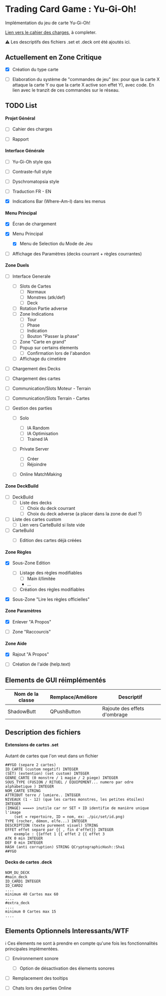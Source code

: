 # Trading Card Game : Yu-Gi-Oh!

Implémentation du jeu de carte Yu-Gi-Oh!

[Lien vers le cahier des charges](https://docs.google.com/document/d/1OeF_gmBVjo56tAUFRijaNlVDgjEvVVLkMJVCUVTZqDc/edit?usp=sharing), à completer.

:warning: Les descriptifs des fichiers .set et .deck ont été ajoutés ici.


## Actuellement en Zone Critique

 - [x] Création du type carte
 - [ ] Elaboration du système de "commandes de jeu" (ex: pour que la carte X attaque la carte Y ou que la carte X active son effet Y), avec code. En lien avec le tranzit de ces commandes sur le réseau.



## TODO List

#### Projet Général

 - [ ] Cahier des charges
 - [ ] Rapport


#### Interface Générale

 - [ ] Yu-Gi-Oh style qss
 - [ ] Contraste-full style
 - [ ] Dyschromatopsia style
 - [ ] Traduction FR - EN
 - [x] Indications Bar (Where-Am-I) dans les menus


#### Menu Principal

 - [x] Écran de chargement
 - [x] Menu Principal
   - [x] Menu de Selection du Mode de Jeu
   
 - [ ] Affichage des Paramètres (decks courrant + règles courrantes)


#### Zone Duels

 - [ ] Interface Generale
    - [ ] Slots de Cartes
       - [ ] Normaux
       - [ ] Monstres (atk/def)
       - [ ] Deck
    - [ ] Rotation Partie adverse
    - [ ] Zone Indications
       - [ ] Tour
       - [ ] Phase
       - [ ] Indication
       - [ ] Bouton "Passer la phase"
    - [ ] Zone "Carte en grand"
    - [ ] Popup sur certains élements
        - [ ] Confirmation lors de l'abandon
	- [ ] Affichage du cimetière
    
 - [ ] Chargement des Decks
 - [ ] Chargement des cartes
 
 - [ ] Communication/Slots Moteur - Terrain
 - [ ] Communication/Slots Terrain - Cartes
 
 - [ ] Gestion des parties
    - [ ] Solo
       - [ ] IA Random
       - [ ] IA Optimisation
       - [ ] Trained IA
    - [ ] Private Server
       - [ ] Créer
       - [ ] Réjoindre
    - [ ] Online MatchMaking


#### Zone DeckBuild

 - [ ] DeckBuild
    - [ ] Liste des decks
      - [ ] Choix du deck courrant
      - [ ] Choix du deck adverse (a placer dans la zone de duel ?)
      
 - [ ] Liste des cartes custom
    - [ ] Lien vers CarteBuild si liste vide
    
 - [ ] CarteBuild
    - [ ] Edition des cartes déjà créées


#### Zone Règles

 - [x] Sous-Zone Edition
    - [ ] Listage des règles modifiables
       - [ ] Main il/limitée
       - ... 
    - [ ] Création des règles modifiables
    
 - [x] Sous-Zone "Lire les règles officielles"


#### Zone Paramètres

 - [x] Enlever "A Propos"
 - [ ] Zone "Raccourcis"


#### Zone Aide

   - [x] Rajout "A Propos"
   - [ ] Création de l'aide (help.text)



## Elements de GUI réimplémentés

Nom de la classe | Remplace/Améliore | Descriptif
---------------- | ----------------- | ----------
ShadowButt | QPushButton | Rajoute des effets d'ombrage



## Description des fichiers 

#### Extensions de cartes .set 

Autant de cartes que l'on veut dans un fichier

```
##YGO (separe 2 cartes)
ID_CARTE (custom negatif) INTEGER
(SET) (extention) (set custom) INTEGER
GENRE_CARTE (0 monstre / 1 magie / 2 piege) INTEGER
SOUS_TYPE (FUSION / RITUEL / EQUIPEMENT... numero par odre alphabetique ) INTEGER
NOM_CARTE STRING
ATTRIBUT terre / lumiere.. INTEGER
NIVEAUX (1 - 12) (que les cartes monstres, les petites étoiles) INTEGER
(IMAGE) ====> inutile car nr SET + ID identifie de manière unique l'image
	(set = repertoire, ID = nom, ex: ./pic/set/id.png)
TYPE (rocher, démon, elfe...) INTEGER
DESCRIPTION (texte purement visuel) STRING
EFFET effet separé par {{ , fin d'effet}} INTEGER
	exemple : {{effet 1 {{ effet 2 {{ effet 3 
ATK 0 min INTEGER
DEF 0 min INTEGER
HASH (anti corruption) STRING QCryptographicHash::Sha1
##YGO
```

#### Decks de cartes .deck

```
NOM_DU_DECK
#main_deck
ID_CARD1 INTEGER
ID_CARD2
....
minimum 40 Cartes max 60
....
#extra_deck
....
minimum 0 Cartes max 15
....
```



## Elements Optionnels Interessants/WTF

:information_source: Ces élements ne sont à prendre en compte qu'une fois les fonctionnalités principales implémentées.

 - [ ] Environnement sonore
    - [ ] Option de désactivation des élements sonores
 - [ ] Remplacement des tooltips
 - [ ] Chats lors des parties Online
 
 

